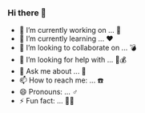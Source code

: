 ### Hi there 👋

- 🔭 I’m currently working on ... 💪
- 🌱 I’m currently learning ... ❤️
- 👯 I’m looking to collaborate on ... 💣
- 🤔 I’m looking for help with ... 🤑💰
- 💬 Ask me about ... 🍪
- 📫 How to reach me: ... ☎️
- 😄 Pronouns: ... ♂️
- ⚡ Fun fact: ... 🤷‍♂️
